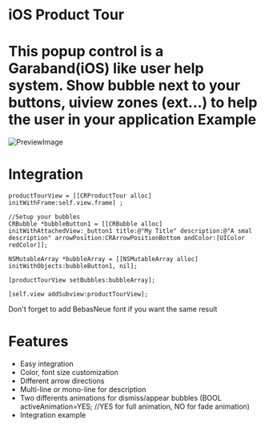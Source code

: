 iOS Product Tour
======

This popup control is a Garaband(iOS) like user help system.
Show bubble next to your buttons, uiview zones (ext...) to help the user in your application
Example
============
![PreviewImage](https://raw.github.com/Cclleemm/ProductTour/master/screenshots/ProductTour.gif?raw=true) 

Integration
============
```
productTourView = [[CRProductTour alloc] initWithFrame:self.view.frame] ;

//Setup your bubbles
CRBubble *bubbleButton1 = [[CRBubble alloc] initWithAttachedView:_button1 title:@"My Title" description:@"A smal description" arrowPosition:CRArrowPositionBottom andColor:[UIColor redColor]];

NSMutableArray *bubbleArray = [[NSMutableArray alloc] initWithObjects:bubbleButton1, nil];
    
[productTourView setBubbles:bubbleArray];
    
[self.view addSubview:productTourView];
```
Don't forget to add BebasNeue font if you want the same result

Features
============

*   Easy integration
*   Color, font size customization
*   Different arrow directions
*   Multi-line or mono-line for description
*   Two differents animations for dismiss/appear bubbles (BOOL activeAnimation=YES; //YES for full animation, NO for fade animation)
*   Integration example
